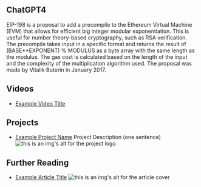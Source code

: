 ## ChatGPT4

EIP-198 is a proposal to add a precompile to the Ethereum Virtual Machine (EVM) that allows for efficient big integer modular exponentiation. This is useful for number theory-based cryptography, such as RSA verification. The precompile takes input in a specific format and returns the result of (BASE**EXPONENT) % MODULUS as a byte array with the same length as the modulus. The gas cost is calculated based on the length of the input and the complexity of the multiplication algorithm used. The proposal was made by Vitalik Buterin in January 2017.

## Videos

- [Example Video Title](https://www.youtube.com/watch?v=TDGq4aeevgY)

## Projects

- [Example Project Name](https://xxxx.xxx/xxxxx) Project Description (one sentence) ![this is an img's alt for the project logo](https://xxxx.xxx/project-logo.xxx)

## Further Reading

- [Example Article Title](https://xxxx.xxx/xxxxx) ![this is an img's alt for the article cover](https://xxxx.xxx/article-cover.xxx)

